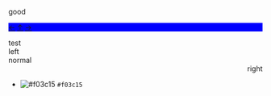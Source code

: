 
good

<div style="background:blue">

[&larr;](https://www.google.com)
[&uarr;](https://www.google.com)
[&rarr;](https://www.google.com)
</div>

<div style="width:500px">test</div>

<div align="left"> left </div>
<div align="normal">normal</div>
<div align="right"> right</div>

- ![#f03c15](https://placehold.it/15/f03c15/000000?text=+) `#f03c15`